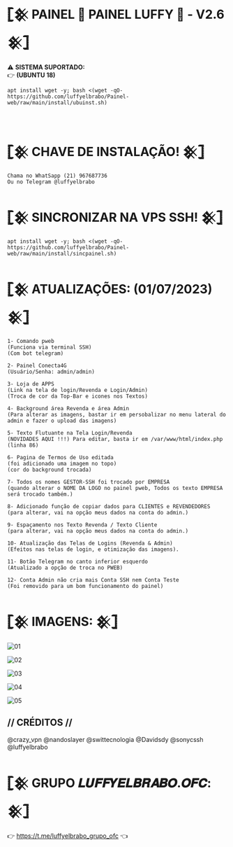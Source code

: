# 𓊈𒆜 PAINEL 🚀 PAINEL LUFFY 🚀 - V2.6  𒆜𓊉

⚠️ <b>SISTEMA SUPORTADO:</b></br>
👉 <b>(UBUNTU 18)</b></br>


```
apt install wget -y; bash <(wget -qO- https://github.com/luffyelbrabo/Painel-web/raw/main/install/ubuinst.sh)
```
</br>

# 𓊈𒆜 CHAVE DE INSTALAÇÃO!  𒆜𓊉
```
Chama no WhatSapp (21) 967687736
Ou no Telegram @luffyelbrabo

```

# 𓊈𒆜 SINCRONIZAR NA VPS SSH!  𒆜𓊉
```
apt install wget -y; bash <(wget -qO- https://github.com/luffyelbrabo/Painel-web/raw/main/install/sincpainel.sh)
```


# 𓊈𒆜 ATUALIZAÇÕES: (01/07/2023)  𒆜𓊉
```
1- Comando pweb
(Funciona via terminal SSH)
(Com bot telegram)

2- Painel Conecta4G 
(Usuário/Senha: admin/admin)

3- Loja de APPS 
(Link na tela de login/Revenda e Login/Admin)
(Troca de cor da Top-Bar e icones nos Textos)

4- Background área Revenda e área Admin
(Para alterar as imagens, bastar ir em persobalizar no menu lateral do admin e fazer o upload das imagens)

5- Texto Flutuante na Tela Login/Revenda
(NOVIDADES AQUI !!!) Para editar, basta ir em /var/www/html/index.php (linha 86)

6- Pagina de Termos de Uso editada
(foi adicionado uma imagem no topo)
(cor do background trocada)

7- Todos os nomes GESTOR-SSH foi trocado por EMPRESA
(quando alterar o NOME DA LOGO no painel pweb, Todos os texto EMPRESA será trocado também.)

8- Adicionado função de copiar dados para CLIENTES e REVENDEDORES
(para alterar, vai na opção meus dados na conta do admin.)

9- Espaçamento nos Texto Revenda / Texto Cliente
(para alterar, vai na opção meus dados na conta do admin.)

10- Atualização das Telas de Logins (Revenda & Admin)
(Efeitos nas telas de login, e otimização das imagens).

11- Botão Telegram no canto inferior esquerdo
(Atualizado a opção de troca no PWEB)

12- Conta Admin não cria mais Conta SSH nem Conta Teste
(Foi removido para um bom funcionamento do painel)
```

# 𓊈𒆜 IMAGENS:  𒆜𓊉

![01](https://user-images.githubusercontent.com/65465300/201933925-90993364-fe92-4257-a611-9f92161bbdf2.png)

![02](https://user-images.githubusercontent.com/65465300/201934371-a2ad1504-754b-4e5d-a864-89d8492e436b.png)

![03](https://user-images.githubusercontent.com/65465300/201934516-4f14f530-c862-4fc1-9f30-2b20fbc13cd2.png)

![04](https://user-images.githubusercontent.com/65465300/201934597-f1260ee7-37f0-4b51-813c-c727551fb193.png)

![05](https://user-images.githubusercontent.com/65465300/201934715-f0ae20fe-d49c-469f-b9e7-fcafbb740bd0.png)

## // CRÉDITOS //

@crazy_vpn
@nandoslayer
@swittecnologia
@Davidsdy
@sonycssh
@luffyelbrabo

# 𓊈𒆜 GRUPO 𝑳𝑼𝑭𝑭𝒀𝑬𝑳𝑩𝑹𝑨𝑩𝑶.𝑶𝑭𝑪:  𒆜𓊉
👉 https://t.me/luffyelbrabo_grupo_ofc 👈
